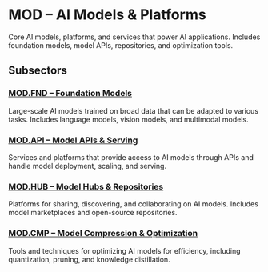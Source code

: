 # MOD – AI Models & Platforms

Core AI models, platforms, and services that power AI applications. Includes foundation models, model APIs, repositories, and optimization tools.


## Subsectors

### [MOD.FND – Foundation Models](mod.fnd.md)

Large-scale AI models trained on broad data that can be adapted to various tasks. Includes language models, vision models, and multimodal models.


### [MOD.API – Model APIs & Serving](mod.api.md)

Services and platforms that provide access to AI models through APIs and handle model deployment, scaling, and serving.


### [MOD.HUB – Model Hubs & Repositories](mod.hub.md)

Platforms for sharing, discovering, and collaborating on AI models. Includes model marketplaces and open-source repositories.


### [MOD.CMP – Model Compression & Optimization](mod.cmp.md)

Tools and techniques for optimizing AI models for efficiency, including quantization, pruning, and knowledge distillation.


